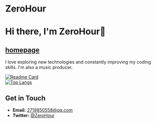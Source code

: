 # ZeroHour
# Hi there, I'm ZeroHour👋
## [homepage](https://www.zerohour.fun/)

I love exploring new technologies and constantly improving my coding skills. I'm also a music producer.

[![Readme Card](https://github-readme-stats-one-bice.vercel.app/api?username=GrieferPig&bg_color=30,e96443,904e95&title_color=fff&text_color=fff&show_icons=true&include_all_commits=true&count_private=true&role=OWNER,ORGANIZATION_MEMBER,COLLABORATOR)](https://github.com/anuraghazra/github-readme-stats)  
[![Top Langs](https://github-readme-stats-one-bice.vercel.app/api/top-langs/?username=GrieferPig&layout=compact&role=OWNER,ORGANIZATION_MEMBER,COLLABORATOR)](https://github.com/anuraghazra/github-readme-stats)

## Get in Touch
- **Email:** 2719850558@qq.com
- **Twitter:** [@ZeroHour](https://x.com/ZeroHour0S)

